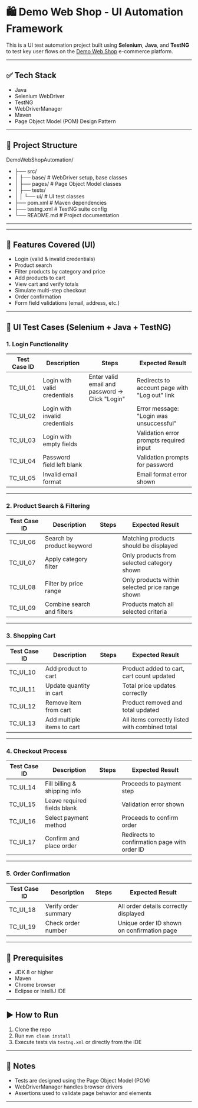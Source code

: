 # 🛍️ Demo Web Shop - UI Automation Framework

This is a UI test automation project built using **Selenium**, **Java**, and **TestNG** to test key user flows on the [Demo Web Shop](https://demowebshop.tricentis.com/) e-commerce platform.

---

## ✅ Tech Stack

- Java
- Selenium WebDriver
- TestNG
- WebDriverManager
- Maven
- Page Object Model (POM) Design Pattern

---

## 📁 Project Structure
DemoWebShopAutomation/
- ├── src/
- │ ├── base/ # WebDriver setup, base classes
- │ ├── pages/ # Page Object Model classes
- │ ├── tests/
- │ │ └── ui/ # UI test classes
- ├── pom.xml # Maven dependencies
- ├── testng.xml # TestNG suite config
- └── README.md # Project documentation

---

---

## 🚀 Features Covered (UI)

- Login (valid & invalid credentials)
- Product search
- Filter products by category and price
- Add products to cart
- View cart and verify totals
- Simulate multi-step checkout
- Order confirmation
- Form field validations (email, address, etc.)

---

## 🧪 UI Test Cases (Selenium + Java + TestNG)

### 1. **Login Functionality**
| Test Case ID | Description | Steps | Expected Result |
|--------------|-------------|-----------------|-----------------|
| TC_UI_01 | Login with valid credentials | Enter valid email and password → Click "Login" |Redirects to account page with "Log out" link |
| TC_UI_02 | Login with invalid credentials | | Error message: "Login was unsuccessful" |
| TC_UI_03 | Login with empty fields | | Validation error prompts required input |
| TC_UI_04 | Password field left blank | | Validation prompts for password |
| TC_UI_05 | Invalid email format | | Email format error shown |

---

### 2. **Product Search & Filtering**
| Test Case ID | Description | Steps | Expected Result |
|--------------|-------------|-----------------|-----------------|
| TC_UI_06 | Search by product keyword | | Matching products should be displayed |
| TC_UI_07 | Apply category filter | | Only products from selected category shown |
| TC_UI_08 | Filter by price range | | Only products within selected price range shown |
| TC_UI_09 | Combine search and filters | | Products match all selected criteria |

---

### 3. **Shopping Cart**
| Test Case ID | Description | Steps | Expected Result |
|--------------|-------------|-----------------|-----------------|
| TC_UI_10 | Add product to cart | | Product added to cart, cart count updated |
| TC_UI_11 | Update quantity in cart | | Total price updates correctly |
| TC_UI_12 | Remove item from cart | | Product removed and total updated |
| TC_UI_13 | Add multiple items to cart | | All items correctly listed with combined total |

---

### 4. **Checkout Process**
| Test Case ID | Description | Steps | Expected Result |
|--------------|-------------|-----------------|-----------------|
| TC_UI_14 | Fill billing & shipping info | | Proceeds to payment step |
| TC_UI_15 | Leave required fields blank | | Validation error shown |
| TC_UI_16 | Select payment method | | Proceeds to confirm order |
| TC_UI_17 | Confirm and place order |  | Redirects to confirmation page with order ID |

---

### 5. **Order Confirmation**
| Test Case ID | Description | Steps | Expected Result |
|--------------|-------------|-----------------|-----------------|
| TC_UI_18 | Verify order summary | | All order details correctly displayed |
| TC_UI_19 | Check order number | | Unique order ID shown on confirmation page |

---

## 🧰 Prerequisites

- JDK 8 or higher
- Maven
- Chrome browser
- Eclipse or IntelliJ IDE

---

## ▶️ How to Run

1. Clone the repo
2. Run `mvn clean install`
3. Execute tests via `testng.xml` or directly from the IDE

---

## 📌 Notes

- Tests are designed using the Page Object Model (POM)
- WebDriverManager handles browser drivers
- Assertions used to validate page behavior and elements

---




